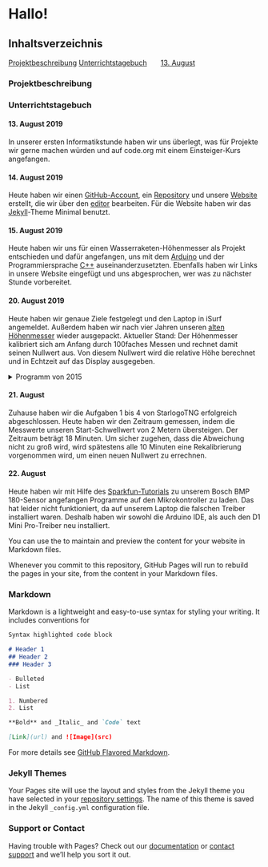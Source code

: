 # Hallo!
## Inhaltsverzeichnis
[Projektbeschreibung](#1)
[Unterrichtstagebuch](#2)
&nbsp;&nbsp;&nbsp;&nbsp;&nbsp;&nbsp;[13. August](#3)


### Projektbeschreibung<a name="1"></a>

### Unterrichtstagebuch <a name="2"></a>


#### 13. August 2019<a name="3"></a>
In unserer ersten Informatikstunde haben wir uns überlegt, was für Projekte wir gerne machen würden und auf code.org mit einem Einsteiger-Kurs angefangen.

#### 14. August 2019
Heute haben wir einen [GitHub-Account](https://github.com/JantonDeluxe), ein [Repository](https://github.com/JantonDeluxe/luft-waffle) und unsere [Website](https://jantondeluxe.github.io/luft-waffle/) erstellt, die wir über den [editor](https://github.com/JantonDeluxe/luft-waffle/edit/master/README.md) bearbeiten.
Für die Website haben wir das [Jekyll](https://jekyllrb.com/)-Theme Minimal benutzt.

#### 15. August 2019
Heute haben wir uns für einen Wasserraketen-Höhenmesser als Projekt entschieden und dafür angefangen, uns mit dem [Arduino](https://arduino.cc) und der Programmiersprache [C++](https://de.m.wikipedia.org/wiki/C%2B%2B) auseinanderzusetzten. Ebenfalls haben wir Links in unsere Website eingefügt und uns abgesprochen, wer was zu nächster Stunde vorbereitet.

#### 20. August 2019
Heute haben wir genaue Ziele festgelegt und den Laptop in iSurf angemeldet. Außerdem haben wir nach vier Jahren unseren [alten Höhenmesser](http://jan.krummrey.de/2015/09/13/hoehenmesser-fur-unsere-wasserrakete/) wieder ausgepackt. 
Aktueller Stand: Der Höhenmesser kalibriert sich am Anfang durch 100faches Messen und rechnet damit seinen Nullwert aus. Von diesem Nullwert wird die relative Höhe berechnet und in Echtzeit auf das Display ausgegeben.
<details>
 <summary>Programm von 2015</summary>
 
```
*/

// Your sketch must #include this library, and the Wire library.
// (Wire is a standard library included with Arduino.):

#include <SFE_BMP180.h>
#include <Wire.h>
#include <SSD1306Ascii.h>
#include <SSD1306AsciiWire.h>

// You will need to create an SFE_BMP180 object, here called "pressure":
SFE_BMP180 pressure;

// OLED Display Objekt
// 0X3C+SA0 - 0x3C or 0x3D
#define I2C_ADDRESS 0x3C
#define OPTIMIZE_I2C   1
SSD1306AsciiWire oled;

double baseline; // baseline pressure
double highest;
double lowest;
double T;
double noise = 8.0;

void setup()
{
  Wire.begin();
  oled.begin(&Adafruit128x64, I2C_ADDRESS);
  oled.set400kHz();
  oled.setFont(font5x7);
  oled.clear();

  // Initialize the sensor (it is important to get calibration values stored on the device).
  oled.set2X();
  oled.println("REBOOT");
  oled.set1X();

  // Initialize the sensor (it is important to get calibration values stored on the device).

  if (pressure.begin())
    oled.println("BMP180 gefunden");
  else
  {
    // Oops, something went wrong, this is usually a connection problem,
    // see the comments at the top of this sketch for the proper connections.

    oled.println("BMP180 fehlt!");
    while (1); // Pause forever.
  }

  char status;
  // Get the baseline pressure:
  // and temperature

  baseline = getPressure();
  status = pressure.startTemperature();
  delay(status);

  status = pressure.getTemperature(T);
  if (status != 0)
  {
    oled.clear();
    oled.print(baseline);
    oled.print(" mb");

    oled.print("    ");
    oled.print(T);
    oled.println(" C");

    oled.setCursor(0, 3);
    oled.print("Hoehe:");
    oled.setCursor(0, 5);
    oled.print("Max:");

    oled.setCursor(0, 7);
    oled.print("13:19:42   06.05.2017");

  }
}

void loop()
{
  double a, P;

  // Get a new pressure reading:

  P = getPressure();

  // Show the relative altitude difference between
  // the new reading and the baseline reading:

  a = pressure.altitude(P, baseline);

  if (a < lowest) lowest = a;

  if (a > highest) highest = a;

  
  oled.set2X();
  oled.setCursor(40, 2);
  if (a >= 0.0) oled.print(" "); // add a space for positive numbers
  oled.print(a);
  oled.print("m");

  oled.setCursor(40, 4);
   if (highest >= 0.0) oled.print(" "); // add a space for positive numbers
  oled.print(highest);
  oled.print("m");

/*  oled.set1X();
  oled.print("Min: ");
  oled.println(lowest);
*/
 
  //  delay(500);
}


double getPressure()
{
  char status;
  double T, P, p0, a;

  // You must first get a temperature measurement to perform a pressure reading.

  // Start a temperature measurement:
  // If request is successful, the number of ms to wait is returned.
  // If request is unsuccessful, 0 is returned.

  status = pressure.startTemperature();
  if (status != 0)
  {
    // Wait for the measurement to complete:

    delay(status);

    // Retrieve the completed temperature measurement:
    // Note that the measurement is stored in the variable T.
    // Use '&T' to provide the address of T to the function.
    // Function returns 1 if successful, 0 if failure.

    status = pressure.getTemperature(T);
    if (status != 0)
    {
      // Start a pressure measurement:
      // The parameter is the oversampling setting, from 0 to 3 (highest res, longest wait).
      // If request is successful, the number of ms to wait is returned.
      // If request is unsuccessful, 0 is returned.

      status = pressure.startPressure(3);
      if (status != 0)
      {
        // Wait for the measurement to complete:
        delay(status);

        // Retrieve the completed pressure measurement:
        // Note that the measurement is stored in the variable P.
        // Use '&P' to provide the address of P.
        // Note also that the function requires the previous temperature measurement (T).
        // (If temperature is stable, you can do one temperature measurement for a number of pressure measurements.)
        // Function returns 1 if successful, 0 if failure.

        status = pressure.getPressure(P, T);
        if (status != 0)
        {
          return (P);
        }
        else oled.println("error retrieving pressure measurement\n");
      }
      else oled.println("error starting pressure measurement\n");
    }
    else oled.println("error retrieving temperature measurement\n");
  }
  else oled.println("error starting temperature measurement\n");
}
```
 </details>

#### 21. August
Zuhause haben wir die Aufgaben 1 bis 4 von StarlogoTNG erfolgreich abgeschlossen.
Heute haben wir den Zeitraum gemessen, indem die Messwerte unseren Start-Schwellwert von 2 Metern übersteigen. Der Zeitraum beträgt 18 Minuten. Um sicher zugehen, dass die Abweichung nicht zu groß wird, wird spätestens alle 10 Minuten eine Rekalibrierung vorgenommen wird, um einen neuen Nullwert zu errechnen.

#### 22. August
Heute haben wir mit Hilfe des [Sparkfun-Tutorials](https://learn.sparkfun.com/tutorials/bmp180-barometric-pressure-sensor-hookup-/all) zu unserem Bosch BMP 180-Sensor angefangen Programme auf den Mikrokontroller zu laden.
Das hat leider nicht funktioniert, da auf unserem Laptop die falschen Treiber installiert waren. Deshalb haben wir sowohl die Arduino IDE, als auch den D1 Mini Pro-Treiber neu installiert.



You can use the  to maintain and preview the content for your website in Markdown files.

Whenever you commit to this repository, GitHub Pages will run  to rebuild the pages in your site, from the content in your Markdown files.

### Markdown

Markdown is a lightweight and easy-to-use syntax for styling your writing. It includes conventions for

```markdown
Syntax highlighted code block

# Header 1
## Header 2
### Header 3

- Bulleted
- List

1. Numbered
2. List

**Bold** and _Italic_ and `Code` text

[Link](url) and ![Image](src)
```

For more details see [GitHub Flavored Markdown](https://guides.github.com/features/mastering-markdown/).

### Jekyll Themes

Your Pages site will use the layout and styles from the Jekyll theme you have selected in your [repository settings](https://github.com/JantonDeluxe/luft-waffle/settings). The name of this theme is saved in the Jekyll `_config.yml` configuration file.

### Support or Contact

Having trouble with Pages? Check out our [documentation](https://help.github.com/categories/github-pages-basics/) or [contact support](https://github.com/contact) and we’ll help you sort it out.
